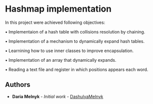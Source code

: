
# Hashmap implementation

In this project were achieved following objectives:

• Implementaion of a hash table with collisions resolution by chaining.

• Implementation of a mechanism to dynamically expand hash tables.

• Learnining how to use inner classes to improve encapsulation.

• Implementation of an array that dynamically expands.

• Reading a text file and register in which positions appears each word.

## 

## Authors

* **Daria Melnyk** - *Initial work* - [DashulyaMelnyk](https://github.com/DashulyaMelnyk)
